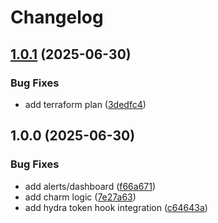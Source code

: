 # Changelog

## [1.0.1](https://github.com/canonical/hook-service-operator/compare/v1.0.0...v1.0.1) (2025-06-30)


### Bug Fixes

* add terraform plan ([3dedfc4](https://github.com/canonical/hook-service-operator/commit/3dedfc4be669b7f09d2a5bd3634234f762b7837b))

## 1.0.0 (2025-06-30)


### Bug Fixes

* add alerts/dashboard ([f66a671](https://github.com/canonical/hook-service-operator/commit/f66a671abcd1d85b979826966264a8f77726dce8))
* add charm logic ([7e27a63](https://github.com/canonical/hook-service-operator/commit/7e27a63105c454507aad726d4e068dbfe403c909))
* add hydra token hook integration ([c64643a](https://github.com/canonical/hook-service-operator/commit/c64643a86113be98dd8b153863d7673d9ee4c7e2))
